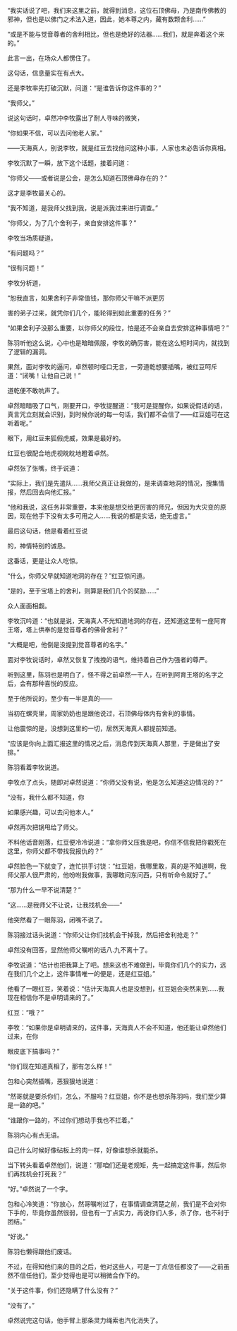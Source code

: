 “我实话说了吧，我们来这里之前，就得到消息，这位石顶佛母，乃是南传佛教的邪神，但也是以佛门之术法入道，因此，她本尊之内，藏有数颗舍利……”

“或是不能与觉音尊者的舍利相比，但也是绝好的法器……我们，就是奔着这个来的。”

此言一出，在场众人都愣住了。

这句话，信息量实在有点大。

还是李牧率先打破沉默，问道：“是谁告诉你这件事的？”

“我师父。”

说这句话时，卓然冲李牧露出了耐人寻味的微笑，

“你如果不信，可以去问他老人家。”

——天海真人，别说李牧，就是红豆去找他问这种小事，人家也未必告诉你真相。

李牧沉默了一瞬，放下这个话题，接着问道：

“你师父——或者说是公会，是怎么知道石顶佛母存在的？”

这才是李牧最关心的。

“我不知道，是我师父找到我，说是派我过来进行调查。”

“你师父，为了几个舍利子，亲自安排这件事？”

李牧当场质疑道。

“有问题吗？”

“很有问题！”

李牧分析道，

“恕我直言，如果舍利子非常值钱，那你师父干嘛不派更厉

害的弟子过来，就凭你们几个，能轮得到如此重要的任务？”

“如果舍利子没那么重要，以你师父的段位，怕是还不会亲自去安排这种事情吧？”

陈羽听他这么说，心中也是暗暗佩服，李牧的确厉害，能在这么短时间内，就找到了逻辑的漏洞。

果然，面对李牧的逼问，卓然顿时哑口无言，一旁道乾想要插嘴，被红豆呵斥道：“闭嘴！让他自己说！”

道乾便不敢吭声了。

卓然暗暗吸了口气，刚要开口，李牧提醒道：“我可是提醒你，如果说假话的话，真言咒立刻就会识别，到时候你说的每一句话，我们都不会信了——红豆姐可在这听着呢。”

眼下，用红豆来狐假虎威，效果是最好的。

红豆也很配合地虎视眈眈地瞪着卓然。

卓然张了张嘴，终于说道：

“实际上，我们是先遣队……我师父真正让我做的，是来调查地洞的情况，搜集情报，然后回去向他汇报。”

“他和我说，这任务非常重要，本来他是想交给更厉害的师兄，但因为大灾变的原因，现在他手下没有太多可用之人……我说的都是实话，绝无虚言。”

最后这句话，他是看着红豆说

的，神情特别的诚恳。

这番话，更是让众人吃惊。

“什么，你师父早就知道地洞的存在？”红豆惊问道。

“是的，至于宝塔上的舍利，则算是我们几个的奖励……”

众人面面相觑。

李牧沉吟道：“也就是说，天海真人不光知道地洞的存在，还知道这里有一座阿育王塔，塔上供奉的是觉音尊者的佛骨舍利？”

“大概是吧，他倒是没提到觉音尊者的名字。”

面对李牧说话时，卓然又恢复了拽拽的语气，维持着自己作为强者的尊严。

听到这里，陈羽也是明白了，怪不得之前卓然一干人，在听到阿育王塔的名字之后，会有那种喜悦的反应。

至于他所说的，至少有一半是真的——

当初在螺壳里，周家奶奶也是跟他说过，石顶佛母体内有舍利的事情。

让他震惊的是，没想到这里的一切，居然天海真人都提前知道。

“应该是你向上面汇报这里的情况之后，消息传到天海真人那里，于是做出了安排。”

陈羽看着李牧说道。

李牧点了点头，随即对卓然说道：“你师父没有说，他是怎么知道这边情况的？”

“没有，我什么都不知道，你

如果感兴趣，可以去问他本人。”

卓然再次把锅甩给了师父。

不料他话音刚落，红豆便冷冷说道：“拿你师父压我是吧，你信不信我把你戳死在这里，你师父都不带找我报仇的？”

卓然脸色一下就变了，连忙拱手讨饶：“红豆姐，我哪里敢，真的是不知道啊，我师父那人很严肃的，他吩咐我做事，我哪敢问东问西，只有听命令就好了。”

“那为什么一早不说清楚？”

“这……是我师父不让说，让我找机会——”

他突然看了一眼陈羽，闭嘴不说了。

陈羽接过话头说道：“你师父让你们找机会干掉我，然后把舍利抢走？”

卓然没有回答，显然他师父嘱咐的话八.九不离十了。

李牧说道：“估计也把我算上了吧。想来这也不难做到，毕竟你们几个的实力，远在我们几个之上，这件事情唯一的便是，还是红豆姐。”

他看了一眼红豆，笑着说：“估计天海真人也是没想到，红豆姐会突然来到……我现在相信你不是卓明请来的了。”

红豆：“哦？”

李牧：“如果你是卓明请来的，这件事，天海真人不会不知道，他还能让卓然他们过来，在你

眼皮底下搞事吗？”

“你们现在知道真相了，那有怎么样！”

包和心突然插嘴，恶狠狠地说道：

“然哥就是要杀你们，怎么，不服吗？红豆姐，你不是也想杀陈羽吗，我们至少算是一路的吧。”

“谁跟你一路的，不过你们想动手我也不拦着。”

陈羽内心有点无语。

自己什么时候好像砧板上的肉一样，好像谁想杀就能杀。

当下转头看着卓然他们，说道：“那咱们还是老规矩，先一起搞定这件事，然后你们再找机会打死我？”

“好。”卓然说了一个字。

包和心冷笑道：“你放心，然哥嘱咐过了，在事情调查清楚之前，我们是不会对你下手的，毕竟你虽然很弱，但也有一丁点实力，再说你们人多，杀了你，也不利于团结。”

“好说。”

陈羽也懒得跟他们废话。

不过，在得知他们来的目的之后，他对这些人，可是一丁点信任都没了——之前虽然不信任他们，至少觉得也是可以稍微合作下的。

“关于这件事，你们还隐瞒了什么没有？”

“没有了。”

卓然说完这句话，他手臂上那条灵力绳索也汽化消失了。
